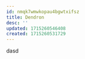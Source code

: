 ```yaml
---
id: nmqk7wmwkopau4bgwtxifsz
title: Dendron
desc: ''
updated: 1715260546408
created: 1715260531729
---
```

dasd